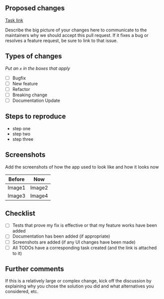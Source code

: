 ## Proposed changes

[Task link](https://please-paste-here-the-task.url)

<!-- if that's a rewrite from the V1 add a corresponding link to code on gitlab
[Original implementation](https://gitlab.com/link)
 -->

Describe the big picture of your changes here to communicate to the maintainers why we should accept this pull request. If it fixes a bug or resolves a feature request, be sure to link to that issue.

## Types of changes

_Put an `x` in the boxes that apply_

- [ ] Bugfix
- [ ] New feature
- [ ] Refactor
- [ ] Breaking change
- [ ] Documentation Update

## Steps to reproduce

- step one
- step two
- step three

## Screenshots

Add the screenshots of how the app used to look like and how it looks now

| Before | Now    |
| ------ | ------ |
| Image1 | Image2 |
| Image3 | Image4 |

## Checklist

- [ ] Tests that prove my fix is effective or that my feature works have been added
- [ ] Documentation has been added (if appropriate)
- [ ] Screenshots are added (if any UI changes have been made)
- [ ] All TODOs have a corresponding task created (and the link is attached to it)

## Further comments

If this is a relatively large or complex change, kick off the discussion by explaining why you chose the solution you did and what alternatives you considered, etc.
